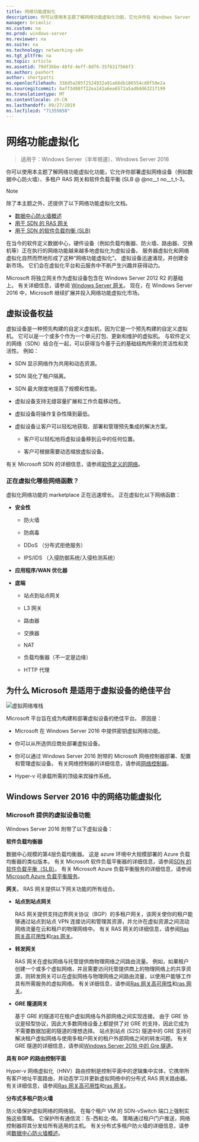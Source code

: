 ```yaml
---
title: 网络功能虚拟化
description: 你可以使用本主题了解网络功能虚拟化功能，它允许你在 Windows Server 2016 中部署数据中心防火墙、多租户 RAS 网关和软件负载平衡（SLB）等虚拟网络设备。
manager: brianlic
ms.custom: na
ms.prod: windows-server
ms.reviewer: na
ms.suite: na
ms.technology: networking-sdn
ms.tgt_pltfrm: na
ms.topic: article
ms.assetid: 79df3bbe-48fd-4eff-8df6-35f6317566f3
ms.author: pashort
author: shortpatti
ms.openlocfilehash: 338d5a285f2524932a91a66db186554cd0f50e2a
ms.sourcegitcommit: 6aff3d88ff22ea141a6ea6572a5ad8dd6321f199
ms.translationtype: MT
ms.contentlocale: zh-CN
ms.lasthandoff: 09/27/2019
ms.locfileid: "71355658"
---
```

# <a name="network-function-virtualization"></a>网络功能虚拟化

>适用于：Windows Server（半年频道）、Windows Server 2016

你可以使用本主题了解网络功能虚拟化功能，它允许你部署虚拟网络设备（例如数据中心防火墙）、多租户 RAS 网关和软件负载平衡 \(SLB @ @no__t no__t_t-3。
  
>[!NOTE]  
>除了本主题之外，还提供了以下网络功能虚拟化文档。  
> - [数据中心防火墙概述](../../../sdn/technologies/network-function-virtualization/../../../sdn/technologies/network-function-virtualization/Datacenter-Firewall-Overview.md)  
> - [用于 SDN 的 RAS 网关](../../../sdn/technologies/network-function-virtualization/RAS-Gateway-for-SDN.md)  
> - [用于 SDN 的软件负载均衡 (SLB)](../../../sdn/technologies/network-function-virtualization/Software-Load-Balancing--SLB--for-SDN.md)  
  
在当今的软件定义数据中心，硬件设备（例如负载均衡器、防火墙、路由器、交换机等）正在执行的网络功能越来越多地虚拟化为虚拟设备。 服务器虚拟化和网络虚拟化自然而然地形成了这种“网络功能虚拟化”。 虚拟设备迅速涌现，并创建全新市场。 它们会在虚拟化平台和云服务中不断产生兴趣并获得动力。  
  
Microsoft 将独立网关作为虚拟设备包含在 Windows Server 2012 R2 的基础上。 有关详细信息，请参阅 [Windows Server 网关](https://technet.microsoft.com/library/dn313101.aspx)。 现在，在 Windows Server 2016 中，Microsoft 继续扩展并投入网络功能虚拟化市场。  
  
## <a name="virtual-appliance-benefits"></a>虚拟设备权益  
虚拟设备是一种预先构建的自定义虚拟机，因为它是一个预先构建的自定义虚拟机。 它可以是一个或多个作为一个单元打包、更新和维护的虚拟机。 与软件定义的网络（SDN）结合在一起，可以获得当今基于云的基础结构所需的灵活性和灵活性。 例如：  
  
-   SDN 显示网络作为共用和动态资源。  
  
-   SDN 简化了租户隔离。  
  
-   SDN 最大限度地提高了规模和性能。  
  
-   虚拟设备支持无缝容量扩展和工作负载移动性。  
  
-   虚拟设备将操作复杂性降到最低。  
  
-   虚拟设备让客户可以轻松地获取、部署和管理预先集成的解决方案。  
  
    -   客户可以轻松地将虚拟设备移到云中的任何位置。  
  
    -   客户可根据需要动态缩放虚拟设备。  
  
有关 Microsoft SDN 的详细信息，请参阅[软件定义的网络](https://technet.microsoft.com/windows-server-docs/networking/sdn/software-defined-networking--sdn-)。  
  
### <a name="what-network-functions-are-being-virtualized"></a>正在虚拟化哪些网络函数？  
虚拟化网络功能的 marketplace 正在迅速增长。 正在虚拟化以下网络函数：  
  
-   **安全性**  
  
    -   防火墙  
  
    -   防病毒  
  
    -   DDoS （分布式拒绝服务）  
  
    -   IPS/IDS （入侵防御系统/入侵检测系统）  
  
-   **应用程序/WAN 优化器**  
  
-   **底端**  
  
    -   站点到站点网关  
  
    -   L3 网关  
  
    -   路由器  
  
    -   交换器  
  
    -   NAT  
  
    -   负载均衡器（不一定是边缘）  
  
    -   HTTP 代理  
  
## <a name="why-microsoft-is-a-great-platform-for-virtual-appliances"></a>为什么 Microsoft 是适用于虚拟设备的绝佳平台  
![虚拟网络堆栈](../../../media/Network-Function-Virtualization/Microsoft-Network-Function-Virtualization.png)  
  
Microsoft 平台旨在成为构建和部署虚拟设备的绝佳平台。 原因是：  
  
-   Microsoft 在 Windows Server 2016 中提供密钥虚拟网络功能。  
  
-   你可以从所选供应商处部署虚拟设备。  
  
-   你可以通过 Windows Server 2016 附带的 Microsoft 网络控制器部署、配置和管理虚拟设备。 有关网络控制器的详细信息，请参阅[网络控制器](../../../sdn/technologies/network-controller/Network-Controller.md)。  
  
-   Hyper-v 可承载所需的顶级来宾操作系统。  
  
## <a name="network-function-virtualization-in-windows-server-2016"></a>Windows Server 2016 中的网络功能虚拟化  
  
### <a name="virtual-appliances-functions-provided-by-microsoft"></a>Microsoft 提供的虚拟设备功能  
Windows Server 2016 附带了以下虚拟设备：  
  
**软件负载均衡器**  
  
数据中心规模的第4层负载均衡器。 这是 azure 环境中大规模部署的 Azure 负载均衡器的类似版本。 有关 Microsoft 软件负载平衡器的详细信息，请参阅[SDN 的软件负载平衡（SLB）](https://technet.microsoft.com/library/mt632286.aspx)。 有关 Microsoft Azure 负载平衡服务的详细信息，请参阅[Microsoft Azure 负载平衡服务](https://azure.microsoft.com/blog/2014/04/08/microsoft-azure-load-balancing-services/)。  
  
**网关**。 RAS 网关提供以下网关功能的所有组合。  
  
-   **站点到站点网关**  
  
    RAS 网关提供支持边界网关协议（BGP）的多租户网关，该网关使你的租户能够通过站点到站点 VPN 连接访问和管理其资源，并允许在虚拟资源之间流动网络流量在云和租户的物理网络中。 有关 RAS 网关的详细信息，请参阅[Ras 网关高可用性](https://technet.microsoft.com/library/mt631692.aspx)和[ras 网关](https://technet.microsoft.com/library/mt626650.aspx)。  
  
-   **转发网关**  
  
    RAS 网关在虚拟网络与托管提供商物理网络之间路由流量。 例如，如果租户创建一个或多个虚拟网络，并且需要访问托管提供商上的物理网络上的共享资源，则转发网关可以在虚拟网络与物理网络之间路由流量，以使用户能够工作具有所需服务的虚拟网络。 有关详细信息，请参阅[Ras 网关高可用性](https://technet.microsoft.com/library/mt631692.aspx)和[ras 网关](https://technet.microsoft.com/library/mt626650.aspx)。  
  
-   **GRE 隧道网关**  
  
    基于 GRE 的隧道可在租户虚拟网络与外部网络之间实现连接。 由于 GRE 协议是轻型协议，因此大多数网络设备上都提供了对 GRE 的支持，因此它成为不需要数据加密的隧道的理想选择。 站点到站点 (S2S) 隧道中的 GRE 支持可解决租户虚拟网络与使用多租户网关的租户外部网络之间的转发问题。 有关 GRE 隧道的详细信息，请参阅[Windows Server 2016 中的 Gre 隧道](https://technet.microsoft.com/library/dn765485.aspx)。  
  
**具有 BGP 的路由控制平面**  
  
Hyper-v 网络虚拟化（HNV）路由控制是控制平面中的逻辑集中实体，它携带所有客户地址平面路由，并动态学习并更新虚拟网络中的分布式 RAS 网关路由器。 有关详细信息，请参阅[Ras 网关高可用性](https://technet.microsoft.com/library/mt631692.aspx)和[ras 网关](https://technet.microsoft.com/library/mt626650.aspx)。  
  
**分布式多租户防火墙**  
  
防火墙保护虚拟网络的网络层。 在每个租户 VM 的 SDN-vSwitch 端口上强制实施这些策略。 它保护所有通信流：东-西和北-南。 策略通过租户门户推送，网络控制器将其分发给所有适用的主机。 有关分布式多租户防火墙的详细信息，请参阅[数据中心防火墙概述](../../../sdn/technologies/network-function-virtualization/../../../sdn/technologies/network-function-virtualization/Datacenter-Firewall-Overview.md)。  
  


